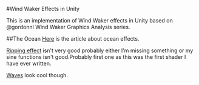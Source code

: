 #Wind Waker Effects in Unity

This is an implementation of Wind Waker effects in Unity based on @gordonnl Wind Waker Graphics Analysis
series.

##The Ocean
[Here](https://medium.com/@gordonnl/wind-waker-graphics-analysis-a0b575a31127#.jhjgvtq6s) is the article about ocean effects.

[Ripping effect](https://my.mixtape.moe/hzvsox.webm) isn't very good probably either I'm missing something or 
my sine functions isn't good.Probably first one as this was the first shader I have ever written.

[Waves](https://my.mixtape.moe/xptzzm.webm) look cool though. 